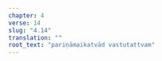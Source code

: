 ```yaml
---
chapter: 4
verse: 14
slug: "4.14"
translation: ""
root_text: "pariṇāmaikatvād vastutattvam"
---
```


